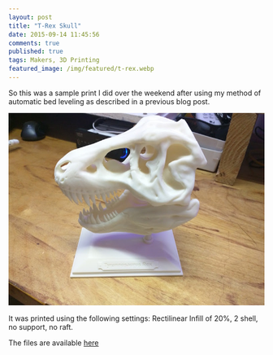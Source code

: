 ```yaml
---
layout: post
title: "T-Rex Skull"
date: 2015-09-14 11:45:56
comments: true
published: true
tags: Makers, 3D Printing
featured_image: /img/featured/t-rex.webp
---
```

So this was a sample print I did over the weekend after using my method of automatic bed leveling as described in a previous blog post.

![alt text](/images/trex.jpg "T-Rex Skull")

It was printed using the following settings: Rectilinear Infill of 20%, 2 shell, no support, no raft.

The files are available [here](http://www.thingiverse.com/thing:308335)
